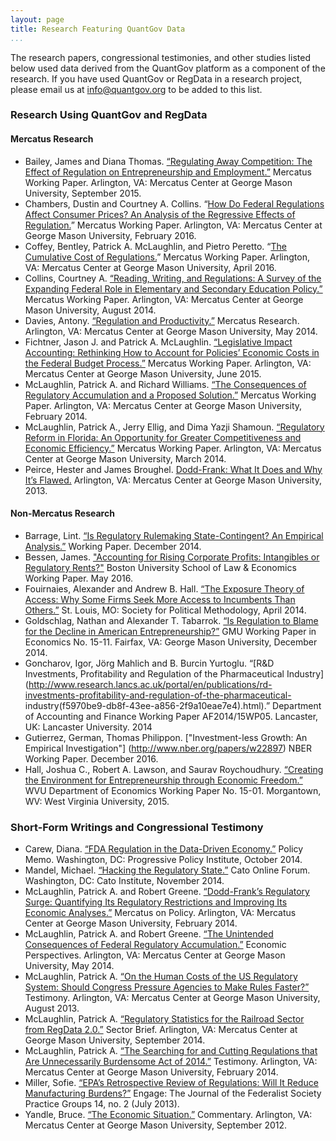 ```yaml
---
layout: page
title: Research Featuring QuantGov Data
...
```


The research papers, congressional testimonies, and other studies listed below used data derived from the QuantGov platform as a
component of the research. If you have used QuantGov or RegData in a research project, please email us at <info@quantgov.org> to be added to this list.

### Research Using QuantGov and RegData

#### Mercatus Research
-   Bailey, James and Diana Thomas. [“Regulating Away Competition: The
    Effect of Regulation on Entrepreneurship and
    Employment.”](http://mercatus.org/publication/regulating-away-competition-effect-regulation-entrepreneurship-and-employment)
    Mercatus Working Paper. Arlington, VA: Mercatus Center at George
    Mason University, September 2015.
-   Chambers, Dustin and Courtney A. Collins. “[How Do Federal
    Regulations Affect Consumer Prices? An Analysis of the Regressive
    Effects
    of Regulation.](http://mercatus.org/sites/default/files/Chambers-How-Regs-Affect-Prices-v2.pdf)”
    Mercatus Working Paper. Arlington, VA: Mercatus Center at George
    Mason University, February 2016.
-   Coffey, Bentley, Patrick A. McLaughlin, and Pietro Peretto. “[The
    Cumulative Cost
    of Regulations.](http://mercatus.org/sites/default/files/Coffey-Cumulative-Cost-Regs-v3.pdf)”
    Mercatus Working Paper. Arlington, VA: Mercatus Center at George
    Mason University, April 2016.
-   Collins, Courtney A. [“Reading, Writing, and Regulations: A Survey
    of the Expanding Federal Role in Elementary and Secondary Education
    Policy.”](http://mercatus.org/publication/reading-writing-and-regulations-survey-expanding-federal-role-elementary-and-secondary)
    Mercatus Working Paper. Arlington, VA: Mercatus Center at George
    Mason University, August 2014.
-   Davies, Antony. [“Regulation and
    Productivity.”](http://mercatus.org/publication/regulation-and-productivity)
    Mercatus Research. Arlington, VA: Mercatus Center at George Mason
    University, May 2014.
-   Fichtner, Jason J. and Patrick A. McLaughlin. [“Legislative Impact
    Accounting: Rethinking How to Account for Policies’ Economic Costs
    in the Federal Budget
    Process.”](http://mercatus.org/publication/legislative-impact-accounting-rethinking-how-account-policies-economic-costs-federal)
    Mercatus Working Paper. Arlington, VA: Mercatus Center at George
    Mason University, June 2015.
-   McLaughlin, Patrick A. and Richard Williams. [“The Consequences of
    Regulatory Accumulation and a Proposed
    Solution.”](http://mercatus.org/publication/consequences-regulatory-accumulation-and-proposed-solution)
    Mercatus Working Paper. Arlington, VA: Mercatus Center at George
    Mason University, February 2014.
-   McLaughlin, Patrick A., Jerry Ellig, and Dima Yazji Shamoun.
    [“Regulatory Reform in Florida: An Opportunity for Greater
    Competitiveness and Economic
    Efficiency.”](http://mercatus.org/publication/regulatory-reform-florida-opportunity-greater-competitiveness-and-economic-efficiency)
    Mercatus Working Paper. Arlington, VA: Mercatus Center at George
    Mason University, March 2014.
-   Peirce, Hester and James Broughel. [Dodd-Frank: What It Does and Why
    It’s Flawed.]() Arlington, VA: Mercatus Center at George Mason
    University, 2013.

#### Non-Mercatus Research
-   Barrage, Lint. [“Is Regulatory Rulemaking State-Contingent? An
    Empirical Analysis.”](http://lintbarrage.com/research)
    Working Paper. December 2014.
-   Bessen, James. ["Accounting for Rising Corporate Profits: 
    Intangibles or Regulatory Rents?"](http://www.bu.edu/law/files/2016/05/Accounting-for-Rising-Corporate-Profits.pdf)
    Boston University School of Law & Economics Working Paper. May 2016. 
-   Fouirnaies, Alexander and Andrew B. Hall. [“The Exposure Theory of
    Access: Why Some Firms Seek More Access to Incumbents Than
    Others.”](http://polmeth.wustl.edu/media/Paper/FouirnaiesHallRegulation.pdf) St.
    Louis, MO: Society for Political Methodology, April 2014.
-   Goldschlag, Nathan and Alexander T. Tabarrok. [“Is Regulation to
    Blame for the Decline in American
    Entrepreneurship?”](http://papers.ssrn.com/sol3/papers.cfm?abstract_id=2559803)
    GMU Working Paper in Economics No. 15-11. Fairfax, VA: George Mason
    University, December 2014.
-   Goncharov, Igor, Jörg Mahlich and B. Burcin Yurtoglu. “[R&D
    Investments, Profitability and Regulation of the Pharmaceutical
    Industry](http://www.research.lancs.ac.uk/portal/en/publications/rd-investments-profitability-and-regulation-of-the-pharmaceutical-     industry(f5970be9-db8f-43ee-a856-2f9a10eae7e4).html).”
    Department of Accounting and Finance Working Paper AF2014/15WP05.
    Lancaster, UK: Lancaster University. 2014
-   Gutierrez, German, Thomas Philippon. ["Investment-less Growth:
    An Empirical Investigation"] (http://www.nber.org/papers/w22897)
    NBER Working Paper. December 2016.
-   Hall, Joshua C., Robert A. Lawson, and Saurav Roychoudhury.
    [“Creating the Environment for Entrepreneurship through Economic
    Freedom.”](http://www.be.wvu.edu/phd_economics/pdf/15-01.pdf) WVU
    Department of Economics Working Paper No. 15-01. Morgantown, WV:
    West Virginia University, 2015.


### Short-Form Writings and Congressional Testimony

-   Carew, Diana. [“FDA Regulation in the Data-Driven
    Economy.”](http://www.progressivepolicy.org/wp-content/uploads/2014/10/2014.10-Carew_FDA-Regulation-in-the-Data-Driven-Economy.pdf)
    Policy Memo. Washington, DC: Progressive Policy Institute,
    October 2014.
-   Mandel, Michael. [“Hacking the Regulatory
    State.”](http://www.cato.org/publications/cato-online-forum/hacking-regulatory-state)
    Cato Online Forum. Washington, DC: Cato Institute, November 2014.
-   McLaughlin, Patrick A. and Robert Greene. [“Dodd-Frank’s Regulatory
    Surge: Quantifying Its Regulatory Restrictions and Improving Its
    Economic
    Analyses.”](http://mercatus.org/publication/dodd-frank-s-regulatory-surge-quantifying-its-regulatory-restrictions-and-improving-its)
    Mercatus on Policy. Arlington, VA: Mercatus Center at George Mason
    University, February 2014.
-   McLaughlin, Patrick A. and Robert Greene. [“The Unintended
    Consequences of Federal Regulatory
    Accumulation.”](http://mercatus.org/publication/unintended-consequences-federal-regulatory-accumulation)
    Economic Perspectives. Arlington, VA: Mercatus Center at George
    Mason University, May 2014.
-   McLaughlin, Patrick A. [“On the Human Costs of the US Regulatory
    System: Should Congress Pressure Agencies to Make Rules
    Faster?”](http://mercatus.org/publication/human-costs-us-regulatory-system-should-congress-pressure-agencies-make-rules-faster) Testimony.
    Arlington, VA: Mercatus Center at George Mason University,
    August 2013.
-   McLaughlin, Patrick A. [“Regulatory Statistics for the Railroad
    Sector from RegData
    2.0.”](http://mercatus.org/publication/regulatory-statistics-railroad-sector-regdata-20)
    Sector Brief. Arlington, VA: Mercatus Center at George Mason
    University, September 2014.
-   McLaughlin, Patrick A. [“The Searching for and Cutting Regulations
    that Are Unnecessarily Burdensome Act of
    2014.”](http://mercatus.org/publication/searching-and-cutting-regulations-are-unnecessarily-burdensome-act-2014) Testimony.
    Arlington, VA: Mercatus Center at George Mason University,
    February 2014.
-   Miller, Sofie. [“EPA’s Retrospective Review of Regulations: Will It
    Reduce Manufacturing
    Burdens?”](http://www.fed-soc.org/publications/detail/epas-retrospective-review-of-regulations-will-it-reduce-manufacturing-burdens)
    Engage: The Journal of the Federalist Society Practice Groups
    14, no. 2 (July 2013).
-   Yandle, Bruce. [“The Economic
    Situation.”](http://mercatus.org/publication/economic-situation-september-2012) Commentary.
    Arlington, VA: Mercatus Center at George Mason University,
    September 2012.
